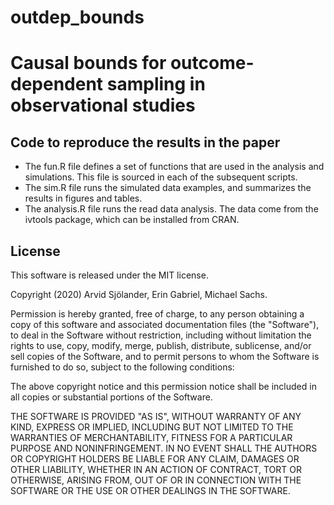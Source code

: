 # outdep_bounds
# Causal bounds for outcome-dependent sampling in observational studies

## Code to reproduce the results in the paper

- The fun.R file defines a set of functions that are used in the analysis and simulations. This file is sourced in each of the subsequent scripts.
- The sim.R file runs the simulated data examples, and summarizes the results in figures and tables.
- The analysis.R file runs the read data analysis. The data come from the ivtools package, which can be installed from CRAN.

## License

This software is released under the MIT license.

Copyright (2020) Arvid Sjölander, Erin Gabriel, Michael Sachs.

Permission is hereby granted, free of charge, to any person obtaining a copy of this software and associated documentation files (the "Software"), to deal in the Software without restriction, including without limitation the rights to use, copy, modify, merge, publish, distribute, sublicense, and/or sell copies of the Software, and to permit persons to whom the Software is furnished to do so, subject to the following conditions:

The above copyright notice and this permission notice shall be included in all copies or substantial portions of the Software.

THE SOFTWARE IS PROVIDED "AS IS", WITHOUT WARRANTY OF ANY KIND, EXPRESS OR IMPLIED, INCLUDING BUT NOT LIMITED TO THE WARRANTIES OF MERCHANTABILITY, FITNESS FOR A PARTICULAR PURPOSE AND NONINFRINGEMENT. IN NO EVENT SHALL THE AUTHORS OR COPYRIGHT HOLDERS BE LIABLE FOR ANY CLAIM, DAMAGES OR OTHER LIABILITY, WHETHER IN AN ACTION OF CONTRACT, TORT OR OTHERWISE, ARISING FROM, OUT OF OR IN CONNECTION WITH THE SOFTWARE OR THE USE OR OTHER DEALINGS IN THE SOFTWARE.
